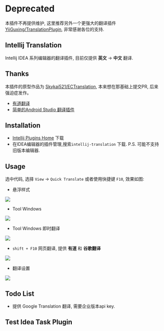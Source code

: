 # Deprecated
本插件不再提供维护, 这里推荐另外一个更强大的翻译插件 [YiiGuxing/TranslationPlugin](https://github.com/YiiGuxing/TranslationPlugin), 非常感谢各位的支持.
## Intellij Translation

Intellij IDEA 系列编辑器的翻译插件, 目前仅提供 **英文** -> **中文** 翻译.

## Thanks

本插件的原型作品为 [Skykai521/ECTranslation](https://github.com/Skykai521/ECTranslation), 本来想在那基础上提交PR, 后来强迫症发作。

- [有道翻译](http://fanyi.youdao.com/openapi?path=data-mode)
- [简单的Android Studio 翻译插件](http://blog.csdn.net/loucyin/article/details/50983172)

## Installation

* [Intellij Plugins Home](https://plugins.jetbrains.com/plugin/8445) 下载
* 在IDEA编辑器的插件管理,搜索`intellij-translation` 下载. P.S. 可能不支持旧版本编辑器.

## Usage

选中代码, 选择 `View` -> `Quick Translate` 或者使用快捷键 `F10`, 效果如图:

* 悬浮样式

![](./img/quick-translate.png)

* Tool Windows

![](./img/quick-translate-tool-window.png)

* Tool Windows 即时翻译

![](./img/auto-update-translation.gif)

* `shift + F10` 网页翻译, 提供 **有道** 和 **谷歌翻译**

![](./img/web-external-translate.png)

* 翻译设置

![](./img/translation-settings.png)

## Todo List

* 提供 Google Translation 翻译, 需要企业版本api key.

## Test Idea Task Plugin

